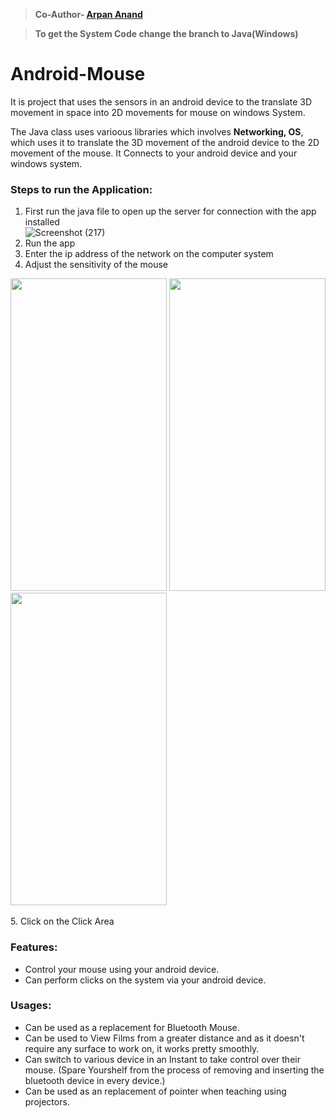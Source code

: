 > **Co-Author- <a href="https://github.com/reberog">Arpan Anand</a>**</br>

> **To get the System Code change the branch to Java(Windows)**


# Android-Mouse
It is project that uses the sensors in an android device to the translate 3D movement in space into 2D movements for mouse on windows System.

The Java class uses varioous libraries which involves **Networking, OS**, which uses it to translate the 3D movement of the android device to the 2D movement of the mouse.
It Connects to your android device and your windows system.

### Steps to run the Application:

1. First run the java file to open up the server for connection with the app installed</br>
![Screenshot (217)](https://user-images.githubusercontent.com/53623151/183961117-63d93996-1743-4d5c-ab2d-9975450bae67.png)
2. Run the app
3. Enter the ip address of the network on the computer system
4. Adjust the sensitivity of the mouse</br>
<span>
<img src="https://user-images.githubusercontent.com/53623151/183961792-0949fa29-b5c7-46a2-8c6f-18c4cae21d89.jpeg" width="250" height="500">
<img src="https://user-images.githubusercontent.com/53623151/183961882-71483654-7501-41ed-977d-546d34d23023.jpeg" width="250" height="500">
<img src="https://user-images.githubusercontent.com/53623151/183961916-c34f8559-e9b2-47e1-8805-98e461860c39.jpeg" width="250" height="500">
</span></br></br>
5. Click on the Click Area


### Features:

- Control your mouse using your android device.
- Can perform clicks on the system via your android device.


### Usages:

- Can be used as a replacement for Bluetooth Mouse.
- Can be used to View Films from a greater distance and as it doesn't require any surface to work on, it works pretty smoothly.
- Can switch to various device in an Instant to take control over their mouse. (Spare Yourshelf from the process of removing and inserting the bluetooth device in every device.)
- Can be used as an replacement of pointer when teaching using projectors.
